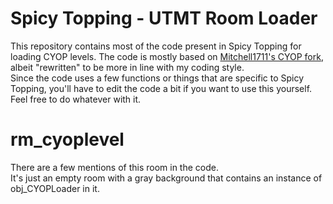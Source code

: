 # Spicy Topping - UTMT Room Loader

This repository contains most of the code present in Spicy Topping for loading CYOP levels.
The code is mostly based on [Mitchell1711's CYOP fork](https://github.com/Mitchell1711/pt-cyop), albeit "rewritten" to be more in line with my coding style.  
Since the code uses a few functions or things that are specific to Spicy Topping, you'll have to edit the code a bit if you want to use this yourself.  
Feel free to do whatever with it.

# rm_cyoplevel

There are a few mentions of this room in the code.  
It's just an empty room with a gray background that contains an instance of obj_CYOPLoader in it.